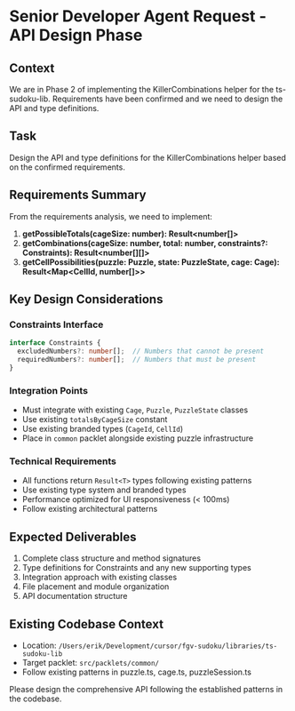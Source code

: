 # Senior Developer Agent Request - API Design Phase

## Context
We are in Phase 2 of implementing the KillerCombinations helper for the ts-sudoku-lib. Requirements have been confirmed and we need to design the API and type definitions.

## Task
Design the API and type definitions for the KillerCombinations helper based on the confirmed requirements.

## Requirements Summary
From the requirements analysis, we need to implement:

1. **getPossibleTotals(cageSize: number): Result<number[]>**
2. **getCombinations(cageSize: number, total: number, constraints?: Constraints): Result<number[][]>**
3. **getCellPossibilities(puzzle: Puzzle, state: PuzzleState, cage: Cage): Result<Map<CellId, number[]>>**

## Key Design Considerations

### Constraints Interface
```typescript
interface Constraints {
  excludedNumbers?: number[];  // Numbers that cannot be present
  requiredNumbers?: number[];  // Numbers that must be present
}
```

### Integration Points
- Must integrate with existing `Cage`, `Puzzle`, `PuzzleState` classes
- Use existing `totalsByCageSize` constant
- Use existing branded types (`CageId`, `CellId`)
- Place in `common` packlet alongside existing puzzle infrastructure

### Technical Requirements
- All functions return `Result<T>` types following existing patterns
- Use existing type system and branded types
- Performance optimized for UI responsiveness (< 100ms)
- Follow existing architectural patterns

## Expected Deliverables
1. Complete class structure and method signatures
2. Type definitions for Constraints and any new supporting types
3. Integration approach with existing classes
4. File placement and module organization
5. API documentation structure

## Existing Codebase Context
- Location: `/Users/erik/Development/cursor/fgv-sudoku/libraries/ts-sudoku-lib`
- Target packlet: `src/packlets/common/`
- Follow existing patterns in puzzle.ts, cage.ts, puzzleSession.ts

Please design the comprehensive API following the established patterns in the codebase.
